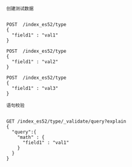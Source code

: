 ``创建测试数据``
<pre><code>
POST  /index_es52/type
{
  "field1" : "val1"
}

POST  /index_es52/type
{
  "field1" : "val2"
}

POST  /index_es52/type
{
  "field1" : "val3"
}
</code></pre>


``语句校验``
<pre><code>
GET /index_es52/type/_validate/query?explain
{
  "query":{
    "math" : {
      "field1" : "val1"
    }
  }
}
</code></pre>